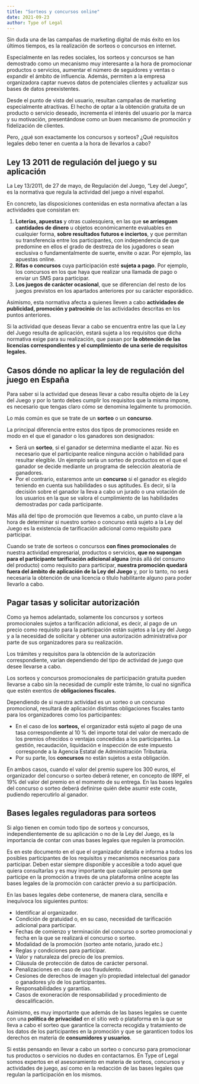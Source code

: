 ```yaml
---
title: "Sorteos y concursos online"
date: 2021-09-23
author: Type of Legal
---
```


Sin duda una de las campañas de marketing digital de más éxito en los últimos tiempos, es la realización de sorteos o concursos en internet.

Especialmente en las redes sociales, los sorteos y concursos se han demostrado como un mecanismo muy interesante a la hora de promocionar productos o servicios, aumentar el número de seguidores y ventas o expandir el ámbito de influencia. Además, permiten a la empresa organizadora captar nuevos datos de potenciales clientes y actualizar sus bases de datos preexistentes.

Desde el punto de vista del usuario, resultan campañas de marketing especialmente atractivas. El hecho de optar a la obtención gratuita de un producto o servicio deseado, incrementa el interés del usuario por la marca y su motivación, presentándose como un buen mecanismo de promoción y fidelización de clientes.

Pero, ¿qué son exactamente los concursos y sorteos? ¿Qué requisitos legales debo tener en cuenta a la hora de llevarlos a cabo?

**Ley 13 2011 de regulación del juego y su aplicación**
-------------------------------------------------------

La Ley 13/2011, de 27 de mayo, de Regulación del Juego, “Ley del Juego”, es la normativa que regula la actividad del juego a nivel español.

En concreto, las disposiciones contenidas en esta normativa afectan a las actividades que consistan en:

1.  **Loterías, apuestas** y otras cualesquiera, en las que **se arriesguen cantidades de dinero** u objetos económicamente evaluables en cualquier forma, **sobre resultados futuros e inciertos**, y que permitan su transferencia entre los participantes, con independencia de que predomine en ellos el grado de destreza de los jugadores o sean exclusiva o fundamentalmente de suerte, envite o azar. Por ejemplo, las apuestas online.
2.  **Rifas o concursos** cuya participación esté **sujeta a pago**. Por ejemplo, los concursos en los que haya que realizar una llamada de pago o enviar un SMS para participar.
3.  **Los juegos de carácter ocasional**, que se diferencian del resto de los juegos previstos en los apartados anteriores por su carácter esporádico.

Asimismo, esta normativa afecta a quienes lleven a cabo **actividades de publicidad, promoción y patrocinio** de las actividades descritas en los puntos anteriores.

Si la actividad que deseas llevar a cabo se encuentra entre las que la Ley del Juego resulta de aplicación, estará sujeta a los requisitos que dicha normativa exige para su realización, que pasan por **la obtención de las licencias correspondientes y el cumplimiento de una serie de requisitos legales.**

**Casos dónde no aplicar la ley de regulación del juego en España**
-------------------------------------------------------------------

Para saber si la actividad que deseas llevar a cabo resulta objeto de la Ley del Juego y por lo tanto debes cumplir los requisitos que la misma impone, es necesario que tengas claro cómo se denomina legalmente tu promoción.

Lo más común es que se trate de un **sorteo** o un **concurso**.

La principal diferencia entre estos dos tipos de promociones reside en modo en el que el ganador o los ganadores son designados:

*   Será un **sorteo**, si el ganador se determina mediante el azar. No es necesario que el participante realice ninguna acción o habilidad para resultar elegible. Un ejemplo sería un sorteo de productos en el que el ganador se decide mediante un programa de selección aleatoria de ganadores.
*   Por el contrario, estaremos ante un **concurso** si el ganador es elegido teniendo en cuenta sus habilidades o sus aptitudes. Es decir, si la decisión sobre el ganador la lleva a cabo un jurado o una votación de los usuarios en la que se valora el cumplimiento de las habilidades demostradas por cada participante.

Más allá del tipo de promoción que llevemos a cabo, un punto clave a la hora de determinar si nuestro sorteo o concurso está sujeto a la Ley del Juego es la existencia de tarificación adicional como requisito para participar.

Cuando se trate de sorteos o concursos **con fines promocionales** de nuestra actividad empresarial, productos o servicios, **que no supongan para el participante tarificación adicional alguna** (más allá del consumo del producto) como requisito para participar, **nuestra promoción quedará fuera del ámbito de aplicación de la Ley del Juego** y, por lo tanto, no será necesaria la obtención de una licencia o título habilitante alguno para poder llevarlo a cabo.

**Pagar tasas y solicitar autorización** 
-----------------------------------------

Como ya hemos adelantado, solamente los concursos y sorteos promocionales sujetos a tarificación adicional, es decir, al pago de un precio como requisito para la participación están sujetos a la Ley del Juego y a la necesidad de solicitar y obtener una autorización administrativa por parte de sus organizadores para su realización.

Los trámites y requisitos para la obtención de la autorización correspondiente, varían dependiendo del tipo de actividad de juego que desee llevarse a cabo.

Los sorteos y concursos promocionales de participación gratuita pueden llevarse a cabo sin la necesidad de cumplir este trámite, lo cual no significa que estén exentos de **obligaciones fiscales.**

Dependiendo de si nuestra actividad es un sorteo o un concurso promocional, resultará de aplicación distintas obligaciones fiscales tanto para los organizadores como los participantes:

*   En el caso de los **sorteos,** el organizador está sujeto al pago de una tasa correspondiente al 10 % del importe total del valor de mercado de los premios ofrecidos o ventajas concedidas a los participantes. La gestión, recaudación, liquidación e inspección de este impuesto corresponde a la Agencia Estatal de Administración Tributaria.
*   Por su parte, los **concursos** no están sujetos a esta obligación.

En ambos casos, cuando el valor del premio supere los 300 euros, el organizador del concurso o sorteo deberá retener, en concepto de IRPF, el 19% del valor del premio en el momento de su entrega. En las bases legales del concurso o sorteo deberá definirse quién debe asumir este coste, pudiendo repercutirlo al ganador.

**Bases legales reguladoras para sorteos**
------------------------------------------

Si algo tienen en común todo tipo de sorteos y concursos, independientemente de su aplicación o no de la Ley del Juego, es la importancia de contar con unas bases legales que regulen la promoción.

Es en este documento en el que el organizador detalla e informa a todos los posibles participantes de los requisitos y mecanismos necesarios para participar. Deben estar siempre disponible y accesible a todo aquel que quiera consultarlas y es muy importante que cualquier persona que participe en la promoción a través de una plataforma online acepte las bases legales de la promoción con carácter previo a su participación.

En las bases legales debe contenerse, de manera clara, sencilla e inequívoca los siguientes puntos:

*   Identificar al organizador.
*   Condición de gratuidad o, en su caso, necesidad de tarificación adicional para participar.
*   Fechas de comienzo y terminación del concurso o sorteo promocional y fecha en la que se realizará el concurso o sorteo.
*   Modalidad de la promoción (sorteo ante notario, jurado etc.)
*   Reglas y condiciones para participar.
*   Valor y naturaleza del precio de los premios.
*   Cláusula de protección de datos de carácter personal.
*   Penalizaciones en caso de uso fraudulento.
*   Cesiones de derechos de imagen y/o propiedad intelectual del ganador o ganadores y/o de los participantes.
*   Responsabilidades y garantías.
*   Casos de exoneración de responsabilidad y procedimiento de descalificación.

Asimismo, es muy importante que además de las bases legales se cuente con una **política de privacidad** en el sitio web o plataforma en la que se lleva a cabo el sorteo que garantice la correcta recogida y tratamiento de los datos de los participantes en la promoción y que se garanticen todos los derechos en materia de **consumidores y usuarios**.

Si estás pensando en llevar a cabo un sorteo o concurso para promocionar tus productos o servicios no dudes en contactarnos. En Type of Legal somos expertos en el asesoramiento en materia de sorteos, concursos y actividades de juego, así como en la redacción de las bases legales que regulan la participación en los mismos.
